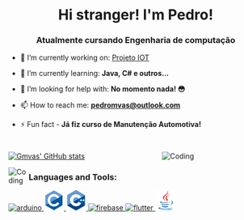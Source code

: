 <h1 align="center">Hi stranger! I'm Pedro!</h1>
<h3 align="center">Atualmente cursando <b>Engenharia de computação</b></h3>

- 🔭 I’m currently working on: [Projeto IOT](https://github.com/gmvas/Projeto-IOT)

- 🌱 I’m currently learning: **Java, C# e outros...**

- 🤝 I’m looking for help with: **No momento nada! 😳**

- 📫 How to reach me: **pedromvas@outlook.com**

- ⚡ Fun fact - **Já fiz curso de Manutenção Automotiva!**
  
<h1 align="center">  </h1>

[![Gmvas' GitHub stats](https://github-readme-stats.vercel.app/api?username=gmvas&theme=midnight-purple)](https://github.com/anuraghazra/github-readme-stats) <img align="right" alt="Coding" width="200" src="https://user-images.githubusercontent.com/74038190/221352987-68da234d-4d62-4e9d-9d7f-098dc657c2dc.gif">

<img align="left" alt="Coding" width="40" src="https://user-images.githubusercontent.com/74038190/212284087-bbe7e430-757e-4901-90bf-4cd2ce3e1852.gif">
<h3 align="left">Languages and Tools:</h3> 

<p align="left"> <a href="https://www.arduino.cc/" target="_blank" rel="noreferrer"> <img src="https://cdn.worldvectorlogo.com/logos/arduino-1.svg" alt="arduino" width="40" height="40"/> </a> <a href="https://www.cprogramming.com/" target="_blank" rel="noreferrer"> <img src="https://raw.githubusercontent.com/devicons/devicon/master/icons/c/c-original.svg" alt="c" width="40" height="40"/> </a> <a href="https://www.w3schools.com/cpp/" target="_blank" rel="noreferrer"> <img src="https://raw.githubusercontent.com/devicons/devicon/master/icons/cplusplus/cplusplus-original.svg" alt="cplusplus" width="40" height="40"/> </a> <a href="https://firebase.google.com/" target="_blank" rel="noreferrer"> <img src="https://www.vectorlogo.zone/logos/firebase/firebase-icon.svg" alt="firebase" width="40" height="40"/> </a> <a href="https://flutter.dev" target="_blank" rel="noreferrer"> <img src="https://www.vectorlogo.zone/logos/flutterio/flutterio-icon.svg" alt="flutter" width="40" height="40"/> </a> <a href="https://www.java.com" target="_blank" rel="noreferrer"> <img src="https://raw.githubusercontent.com/devicons/devicon/master/icons/java/java-original.svg" alt="java" width="40" height="40"/> </a> </p>

